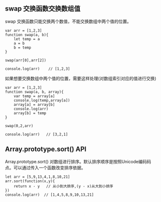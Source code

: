 ## swap 交换函数交换数组值
swap 交换函数只能交换两个数值，不能交换数组中两个值的位置。 
```
var arr = [1,2,3]
function swap(a, b){
    let temp = a 
    a = b
    b = temp
}

swap(arr[0],arr[2])

console.log(arr)    // [1,2,3]
```
如果想要交换数组中两个值的位置，需要这样处理(对数组索引对应的值进行交换)
```
var arr = [1,2,3]
function swap(a, b, array){
    var temp = array[a]
    console.log(temp,array[a])
    array[a] = array[b]
    console.log(arr)
    array[b] = temp
}

swap(0,2,arr)

console.log(arr)   // [3,2,1]
```

## Array.prototype.sort() API
Array.prototype.sort() 对数组进行排序。默认排序顺序是按照Unicode编码码点。可以通过传入一个函数改变排序依据。
```
let arr = [5,9,13,4,1,8,10,21]
arr.sort(function(x,y){
    return x - y   // 从小到大排序,(y - x)从大到小排序
})
console.log(arr)  // [1,4,5,8,9,10,13,21]
```
